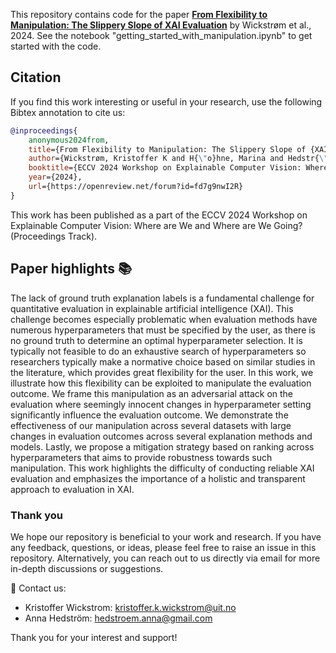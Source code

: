 
This repository contains code for the paper **[From Flexibility to Manipulation: The Slippery Slope of XAI Evaluation](https://openreview.net/forum?id=fd7g9nwI2R)** by Wickstrøm et al., 2024. See the notebook "getting_started_with_manipulation.ipynb" to get started with the code. 

<!--[![Getting started!](https://colab.research.google.com/assets/colab-badge.svg)](anonymous)-->
<!--![Python version](https://img.shields.io/badge/python-3.7%20%7C%203.8%20%7C%203.9%20%7C%203.10%20%7C%203.11-blue.svg)-->
<!--[![Code style: black](https://img.shields.io/badge/code%20style-black-000000.svg)](https://github.com/psf/black)-->
<!--[![PyPI version](https://badge.fury.io/py/metaquantus.svg)](https://badge.fury.io/py/metaquantus)-->
<!--[![Python package](https://github.com/annahedstroem/MetaQuantus/actions/workflows/python-publish.yml/badge.svg)](https://github.com/annahedstroem/MetaQuantus/actions/workflows/python-publish.yml/badge.svg)-->
<!--[![Launch Tutorials](https://mybinder.org/badge_logo.svg)](anonymous)-->

## Citation

If you find this work interesting or useful in your research, use the following Bibtex annotation to cite us:

```bibtex
@inproceedings{
    anonymous2024from,
    title={From Flexibility to Manipulation: The Slippery Slope of {XAI} Evaluation},
    author={Wickstrøm, Kristoffer K and H{\"o}hne, Marina and Hedstr{\"o}m, Anna"},
    booktitle={ECCV 2024 Workshop on Explainable Computer Vision: Where are We and Where are We Going? (Proceedings Track)},
    year={2024},
    url={https://openreview.net/forum?id=fd7g9nwI2R}
}
```
This work has been published as a part of the ECCV 2024 Workshop on Explainable Computer Vision: Where are We and Where are We Going? (Proceedings Track).


## Paper highlights 📚

The lack of ground truth explanation labels is a fundamental challenge for quantitative evaluation in explainable artificial intelligence (XAI). This challenge becomes especially problematic when evaluation methods have numerous hyperparameters that must be specified by the user, as there is no ground truth to determine an optimal hyperparameter selection. It is typically not feasible to do an exhaustive search of hyperparameters so researchers typically make a normative choice based on similar studies in the literature, which provides great flexibility for the user. In this work, we illustrate how this flexibility can be exploited to manipulate the evaluation outcome. We frame this manipulation as an adversarial attack on the evaluation where seemingly innocent changes in hyperparameter setting significantly influence the evaluation outcome. We demonstrate the effectiveness of our manipulation across several datasets with large changes in evaluation outcomes across several explanation methods and models. Lastly, we propose a mitigation strategy based on ranking across hyperparameters that aims to provide robustness towards such manipulation. This work highlights the difficulty of conducting reliable XAI evaluation and emphasizes the importance of a holistic and transparent approach to evaluation in XAI.

### Thank you

We hope our repository is beneficial to your work and research. If you have any feedback, questions, or ideas, please feel free to raise an issue in this repository. Alternatively, you can reach out to us directly via email for more in-depth discussions or suggestions. 

📧 Contact us: 
- Kristoffer Wickstrom: [kristoffer.k.wickstrom@uit.no](mailto:kristoffer.k.wickstrom@uit.no)
- Anna Hedström: [hedstroem.anna@gmail.com](mailto:hedstroem.anna@gmail.com)

Thank you for your interest and support!
